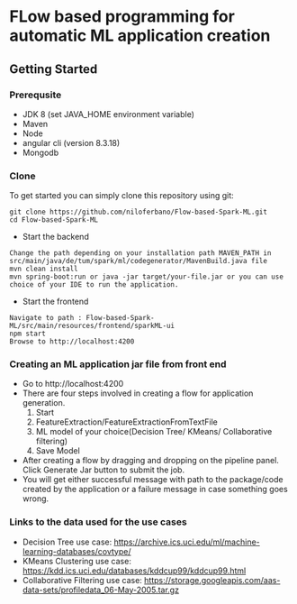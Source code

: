 
# FLow based programming for automatic ML application creation
## Getting Started
### Prerequsite
 * JDK 8 (set JAVA_HOME environment variable)
 * Maven
 * Node
 * angular cli (version 8.3.18)
 * Mongodb

### Clone
To get started you can simply clone this repository using git:
```
git clone https://github.com/niloferbano/Flow-based-Spark-ML.git
cd Flow-based-Spark-ML
```
* Start the backend
```
Change the path depending on your installation path MAVEN_PATH in 
src/main/java/de/tum/spark/ml/codegenerator/MavenBuild.java file
mvn clean install
mvn spring-boot:run or java -jar target/your-file.jar or you can use
choice of your IDE to run the application.
```
* Start the frontend
```
Navigate to path : Flow-based-Spark-ML/src/main/resources/frontend/sparkML-ui
npm start
Browse to http://localhost:4200
```

### Creating an ML application jar file from front end
* Go to http://localhost:4200
* There are four steps involved in creating a flow for application generation. 
  1. Start
  2. FeatureExtraction/FeatureExtractionFromTextFile
  3. ML model of your choice(Decision Tree/ KMeans/ Collaborative filtering) 
  4. Save Model
* After creating a flow by dragging and dropping on the pipeline panel.
  Click Generate Jar button to submit the job.
* You will get either successful message with path to the package/code 
  created by the application or a failure message in case something goes wrong.

### Links to the data used for the use cases
* Decision Tree use case: https://archive.ics.uci.edu/ml/machine-learning-databases/covtype/
* KMeans Clustering use case: https://kdd.ics.uci.edu/databases/kddcup99/kddcup99.html
* Collaborative Filtering use case: https://storage.googleapis.com/aas-data-sets/profiledata_06-May-2005.tar.gz



